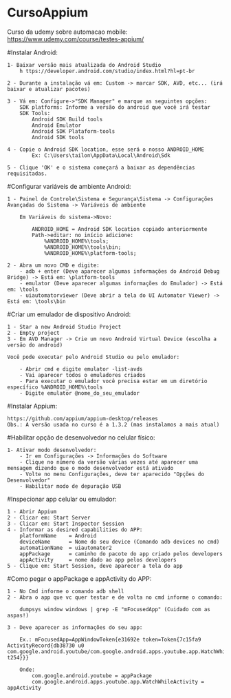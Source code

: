 # CursoAppium
Curso da udemy sobre automacao mobile: https://www.udemy.com/course/testes-appium/

#Instalar Android:

	1- Baixar versão mais atualizada do Android Studio
		h ttps://developer.android.com/studio/index.html?hl=pt-br

	2 - Durante a instalação vá em: Custom -> marcar SDK, AVD, etc... (irá baixar e atualizar pacotes)
	
	3 - Vá em: Configure->"SDK Manager" e marque as seguintes opções:
		SDK platforms: Informe a versão do android que você irá testar
		SDK Tools: 
			Android SDK Build tools 
			Android Emulator
			Android SDK Plataform-tools
			Android SDK tools
	
	4 - Copie o Android SDK location, esse será o nosso ANDROID_HOME
			Ex: C:\Users\tailon\AppData\Local\Android\Sdk

	5 - Clique 'OK' e o sistema começará a baixar as dependências requisitadas.
	
#Configurar variáveis de ambiente Android:

	1 - Painel de Controle\Sistema e Segurança\Sistema -> Configurações Avançadas do Sistema -> Variáveis de ambiente
	
		Em Variáveis do sistema->Novo:
		
			ANDROID_HOME = Android SDK location copiado anteriormente
			Path->editar: no início adicione: 
				%ANDROID_HOME%\tools;
				%ANDROID_HOME%\tools\bin;
				%ANDROID_HOME%\platform-tools;

	2 - Abra um novo CMD e digite: 
		- adb + enter (Deve aparecer algumas informações do Android Debug Bridge) -> Está em: \platform-tools
		- emulator (Deve aparecer algumas informações do Emulador) -> Está em: \tools
		- uiautomatorviewer (Deve abrir a tela do UI Automator Viewer) -> Está em: \tools\bin

#Criar um emulador de dispositivo Android:
	
	1 - Star a new Android Studio Project
	2 - Empty project
	3 - Em AVD Manager -> Crie um novo Android Virtual Device (escolha a versão do android)
	
	Você pode executar pelo Android Studio ou pelo emulador:
	
		- Abrir cmd e digite emulator -list-avds
		- Vai aparecer todos o emuladores criados
		- Para executar o emulador você precisa estar em um diretório específico %ANDROID_HOME%\tools
		- Digite emulator @nome_do_seu_emulador 

#Instalar Appium:
	
	https://github.com/appium/appium-desktop/releases
	Obs.: A versão usada no curso é a 1.3.2 (mas instalamos a mais atual)
	
#Habilitar opção de desenvolvedor no celular físico:
	
	1- Ativar modo desenvolvedor: 
		- Ir em Configurações -> Informações do Software 
		- Clique no número da versão várias vezes até aparecer uma mensagem dizendo que o modo desenvolvedor está ativado
		- Volte no menu Configurações, deve ter aparecido "Opções do Desenvolvedor"
		- Habilitar modo de depuração USB

#Inspecionar app celular ou emulador:
	
	1 - Abrir Appium
	2 - Clicar em: Start Server
	3 - Clicar em: Start Inspector Session
	4 - Informar as desired capabilities do APP:
		platformName 	= Android
	    deviceName		= Nome do seu device (Comando adb devices no cmd)
	    automationName 	= uiautomator2
	    appPackage 		= caminho do pacote do app criado pelos developers
	    appActivity 	= nome dado ao app pelos developers
	5 - Clique em: Start Session, deve aparecer a tela do app

#Como pegar o appPackage e appActivity do APP:

	1 - No Cmd informe o comando adb shell
	2 - Abra o app que vc quer testar e de volta no cmd informe o comando: 
		
		dumpsys window windows | grep -E "mFocusedApp" (Cuidado com as aspas!)
	
	3 - Deve aparecer as informações do seu app:
		
		Ex.: mFocusedApp=AppWindowToken{e31692e token=Token{7c15fa9 ActivityRecord{db38730 u0 com.google.android.youtube/com.google.android.apps.youtube.app.WatchWhileActivity t254}}}
		
		Onde: 
			com.google.android.youtube = appPackage
			com.google.android.apps.youtube.app.WatchWhileActivity = appActivity


